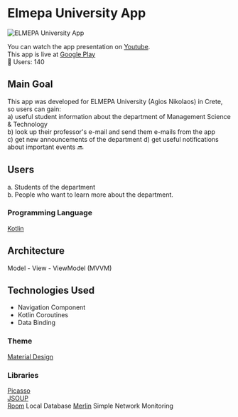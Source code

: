 # Elmepa University App

![ELMEPA University App](https://user-images.githubusercontent.com/64270931/98338632-227cbe00-2013-11eb-8283-9ff5ade07f5c.png)

You can watch the app presentation on [Youtube](https://youtu.be/FQGB7BWJGSI). <br/>
This app is live at [Google Play](https://play.google.com/store/apps/details?id=com.stathis.elmepaunivapp) <br/>
🧍 Users: 140

## Main Goal

This app was developed for ELMEPA University (Agios Nikolaos) in Crete, so users can gain:<br/>
a) useful student information about the department of Management Science & Technology <br/>
b) look up their professor's e-mail and send them e-mails from the app <br/>
c) get new announcements of the department
d) get useful notifications about important events 🔜

## Users

a. Students of the department <br/>
b. People who want to learn more about the department.

### Programming Language 

[Kotlin](https://kotlinlang.org/)

## Architecture
Model - View - ViewModel (MVVM)

## Technologies Used
- Navigation Component <br/>
- Kotlin Coroutines <br/>
- Data Binding

### Theme 

[Material Design](https://material.io/)

### Libraries

[Picasso](https://square.github.io/picasso/) <br/> 
[JSOUP](https://jsoup.org/) <br/>
[Room](https://developer.android.com/topic/libraries/architecture/room) Local Database
[Merlin](https://github.com/novoda/merlin) Simple Network Monitoring
